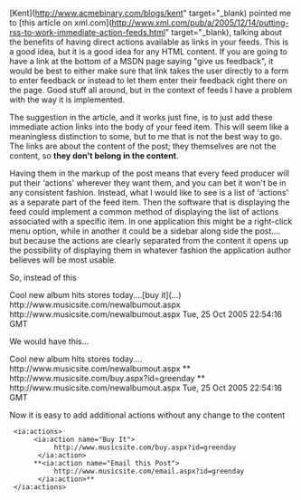 [Kent](http://www.acmebinary.com/blogs/kent" target="_blank) pointed me to [this article on xml.com](http://www.xml.com/pub/a/2005/12/14/putting-rss-to-work-immediate-action-feeds.html" target="_blank), talking about the benefits of having direct actions available as links in your feeds. This is a good idea, but it is a good idea for any HTML content. If you are going to have a link at the bottom of a MSDN page saying "give us feedback", it would be best to either make sure that link takes the user directly to a form to enter feedback or instead to let them enter their feedback right there on the page. Good stuff all around, but in the context of feeds I have a problem with the way it is implemented.

The suggestion in the article, and it works just fine, is to just add these immediate action links into the body of your feed item. This will seem like a meaningless distinction to some, but to me that is not the best way to go. The links are about the content of the post; they themselves are not the content, so **they don't belong in the content**.

Having them in the markup of the post means that every feed producer will put their &#8216;actions' wherever they want them, and you can bet it won't be in any consistent fashion. Instead, what I would like to see is a list of &#8216;actions' as a separate part of the feed item. Then the software that is displaying the feed could implement a common method of displaying the list of actions associated with a specific item. In one application this might be a right-click menu option, while in another it could be a sidebar along side the post.... but because the actions are clearly separated from the content it opens up the possibility of displaying them in whatever fashion the application author believes will be most usable.

So, instead of this

 <item>
     <title>New Album out by GreenDay</title>
     <description>
          Cool new album hits stores today....[buy it](...)
     </description>
     <link>http://www.musicsite.com/newalbumout.aspx</link>
     <guid isPermaLink="true">http://www.musicsite.com/newalbumout.aspx</guid>
     <pubDate>Tue, 25 Oct 2005 22:54:16 GMT</pubDate>
</item>

We would have this...

 <item>
     <title>New Album out by GreenDay</title>
     <description>
          Cool new album hits stores today....
     </description>
     <link>http://www.musicsite.com/newalbumout.aspx</link>
     **<ia:actions>
          <ia:action name="Buy It">
               http://www.musicsite.com/buy.aspx?id=greenday
           </ia:action>
     </ia:actions>**
     <guid isPermaLink="true">http://www.musicsite.com/newalbumout.aspx</guid>
     <pubDate>Tue, 25 Oct 2005 22:54:16 GMT</pubDate>
</item>

Now it is easy to add additional actions without any change to the content

     <ia:actions>
          <ia:action name="Buy It">
               http://www.musicsite.com/buy.aspx?id=greenday
           </ia:action>
          **<ia:action name="Email this Post">
               http://www.musicsite.com/email.aspx?id=greenday
           </ia:action>**
     </ia:actions>